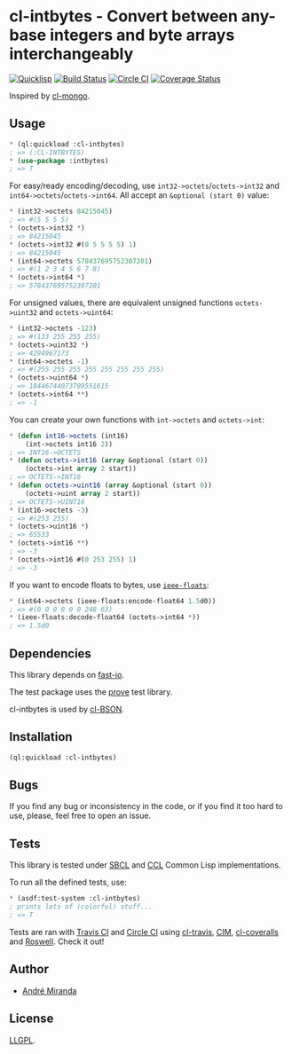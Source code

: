 # cl-intbytes - Convert between any-base integers and byte arrays interchangeably
[![Quicklisp](http://quickdocs.org/badge/cl-intbytes.svg)](http://quickdocs.org/cl-intbytes/)
[![Build Status](https://travis-ci.org/EuAndreh/cl-intbytes.svg?branch=master)](https://travis-ci.org/EuAndreh/cl-intbytes)
[![Circle CI](https://circleci.com/gh/EuAndreh/cl-intbytes.svg?style=svg)](https://circleci.com/gh/EuAndreh/cl-intbytes)
[![Coverage Status](https://coveralls.io/repos/EuAndreh/cl-intbytes/badge.svg?branch=master)](https://coveralls.io/r/EuAndreh/cl-intbytes?branch=master)

Inspired by [cl-mongo](https://github.com/fons/cl-mongo/blob/bb1f807a17c960dc81bebd5e8a2df5d0886d422a/src/octets.lisp).

## Usage
```lisp
* (ql:quickload :cl-intbytes)
; => (:CL-INTBYTES)
* (use-package :intbytes)
; => T
```

For easy/ready encoding/decoding, use `int32->octets`/`octets->int32` and `int64->octets`/`octets->int64`. All accept an `&optional (start 0)` value:
```lisp
* (int32->octets 84215045)
; => #(5 5 5 5)
* (octets->int32 *)
; => 84215045
* (octets->int32 #(0 5 5 5 5) 1)
; => 84215045
* (int64->octets 578437695752307201)
; => #(1 2 3 4 5 6 7 8)
* (octets->int64 *)
; => 578437695752307201
```

For unsigned values, there are equivalent unsigned functions `octets->uint32` and `octets->uint64`:
```lisp
* (int32->octets -123)
; => #(133 255 255 255)
* (octets->uint32 *)
; => 4294967173
* (int64->octets -1)
; => #(255 255 255 255 255 255 255 255)
* (octets->uint64 *)
; => 18446744073709551615
* (octets->int64 **)
; => -1
```

You can create your own functions with `int->octets` and `octets->int`:
```lisp
* (defun int16->octets (int16)
    (int->octets int16 2))
; => INT16->OCTETS
* (defun octets->int16 (array &optional (start 0))
    (octets->int array 2 start))
; => OCTETS->INT16
* (defun octets->uint16 (array &optional (start 0))
    (octets->uint array 2 start))
; => OCTETS->UINT16
* (int16->octets -3)
; => #(253 255)
* (octets->uint16 *)
; => 65533
* (octets->int16 **)
; => -3
* (octets->int16 #(0 253 255) 1)
; => -3
```

If you want to encode floats to bytes, use [`ieee-floats`](https://github.com/marijnh/ieee-floats):
```lisp
* (int64->octets (ieee-floats:encode-float64 1.5d0))
; => #(0 0 0 0 0 0 248 63)
* (ieee-floats:decode-float64 (octets->int64 *))
; => 1.5d0
```
## Dependencies
This library depends on [fast-io](https://github.com/rpav/fast-io).

The test package uses the [prove](https://github.com/fukamachi/prove) test library.

cl-intbytes is used by [cl-BSON](https://github.com/EuAndreh/cl-BSON).

## Installation
```lisp
(ql:quickload :cl-intbytes)
```

## Bugs
If you find any bug or inconsistency in the code, or if you find it too hard to use, please, feel free to open an issue.

## Tests
This library is tested under [SBCL](http://www.sbcl.org/) and [CCL](http://ccl.clozure.com/) Common Lisp implementations.

To run all the defined tests, use:
```lisp
* (asdf:test-system :cl-intbytes)
; prints lots of (colorful) stuff...
; => T
```

Tests are ran with [Travis CI](https://travis-ci.org/EuAndreh/cl-intbytes) and [Circle CI](https://circleci.com/gh/EuAndreh/cl-intbytes) using [cl-travis](https://github.com/luismbo/cl-travis), [CIM](https://github.com/KeenS/CIM), [cl-coveralls](https://github.com/fukamachi/cl-coveralls) and [Roswell](https://github.com/snmsts/roswell). Check it out!
## Author
+ [André Miranda](https://github.com/EuAndreh)

## License
[LLGPL](https://tldrlegal.com/license/lisp-lesser-general-public-license#fulltext).
